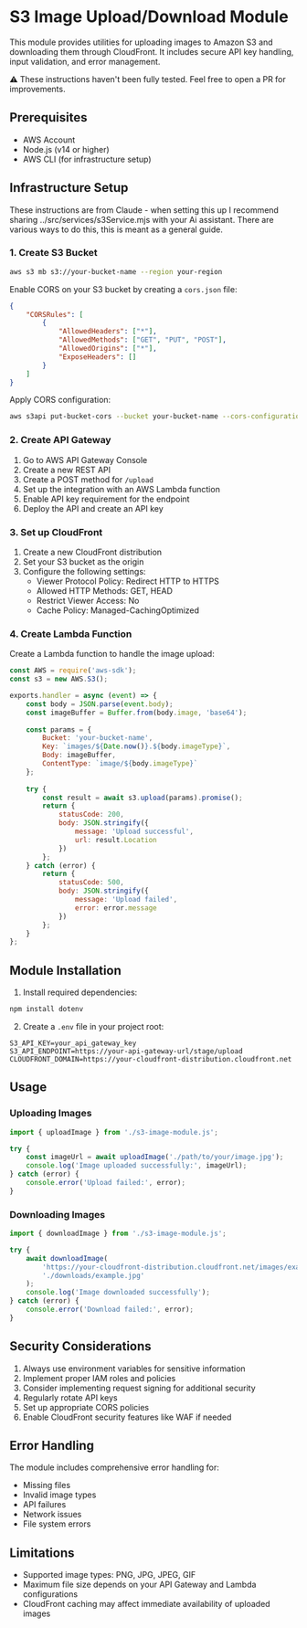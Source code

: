 # S3 Image Upload/Download Module

This module provides utilities for uploading images to Amazon S3 and downloading them through CloudFront. It includes secure API key handling, input validation, and error management.

⚠️ These instructions haven't been fully tested. Feel free to open a PR for improvements.

## Prerequisites

- AWS Account
- Node.js (v14 or higher)
- AWS CLI (for infrastructure setup)

## Infrastructure Setup

These instructions are from Claude - when setting this up I recommend sharing ../src/services/s3Service.mjs with your Ai assistant. There are various ways to do this, this is meant as a general guide.

### 1. Create S3 Bucket

```bash
aws s3 mb s3://your-bucket-name --region your-region
```

Enable CORS on your S3 bucket by creating a `cors.json` file:

```json
{
    "CORSRules": [
        {
            "AllowedHeaders": ["*"],
            "AllowedMethods": ["GET", "PUT", "POST"],
            "AllowedOrigins": ["*"],
            "ExposeHeaders": []
        }
    ]
}
```

Apply CORS configuration:

```bash
aws s3api put-bucket-cors --bucket your-bucket-name --cors-configuration file://cors.json
```

### 2. Create API Gateway

1. Go to AWS API Gateway Console
2. Create a new REST API
3. Create a POST method for `/upload`
4. Set up the integration with an AWS Lambda function
5. Enable API key requirement for the endpoint
6. Deploy the API and create an API key

### 3. Set up CloudFront

1. Create a new CloudFront distribution
2. Set your S3 bucket as the origin
3. Configure the following settings:
   - Viewer Protocol Policy: Redirect HTTP to HTTPS
   - Allowed HTTP Methods: GET, HEAD
   - Restrict Viewer Access: No
   - Cache Policy: Managed-CachingOptimized

### 4. Create Lambda Function

Create a Lambda function to handle the image upload:

```javascript
const AWS = require('aws-sdk');
const s3 = new AWS.S3();

exports.handler = async (event) => {
    const body = JSON.parse(event.body);
    const imageBuffer = Buffer.from(body.image, 'base64');
    
    const params = {
        Bucket: 'your-bucket-name',
        Key: `images/${Date.now()}.${body.imageType}`,
        Body: imageBuffer,
        ContentType: `image/${body.imageType}`
    };
    
    try {
        const result = await s3.upload(params).promise();
        return {
            statusCode: 200,
            body: JSON.stringify({
                message: 'Upload successful',
                url: result.Location
            })
        };
    } catch (error) {
        return {
            statusCode: 500,
            body: JSON.stringify({
                message: 'Upload failed',
                error: error.message
            })
        };
    }
};
```

## Module Installation

1. Install required dependencies:

```bash
npm install dotenv
```

2. Create a `.env` file in your project root:

```env
S3_API_KEY=your_api_gateway_key
S3_API_ENDPOINT=https://your-api-gateway-url/stage/upload
CLOUDFRONT_DOMAIN=https://your-cloudfront-distribution.cloudfront.net
```

## Usage

### Uploading Images

```javascript
import { uploadImage } from './s3-image-module.js';

try {
    const imageUrl = await uploadImage('./path/to/your/image.jpg');
    console.log('Image uploaded successfully:', imageUrl);
} catch (error) {
    console.error('Upload failed:', error);
}
```

### Downloading Images

```javascript
import { downloadImage } from './s3-image-module.js';

try {
    await downloadImage(
        'https://your-cloudfront-distribution.cloudfront.net/images/example.jpg',
        './downloads/example.jpg'
    );
    console.log('Image downloaded successfully');
} catch (error) {
    console.error('Download failed:', error);
}
```

## Security Considerations

1. Always use environment variables for sensitive information
2. Implement proper IAM roles and policies
3. Consider implementing request signing for additional security
4. Regularly rotate API keys
5. Set up appropriate CORS policies
6. Enable CloudFront security features like WAF if needed

## Error Handling

The module includes comprehensive error handling for:
- Missing files
- Invalid image types
- API failures
- Network issues
- File system errors

## Limitations

- Supported image types: PNG, JPG, JPEG, GIF
- Maximum file size depends on your API Gateway and Lambda configurations
- CloudFront caching may affect immediate availability of uploaded images